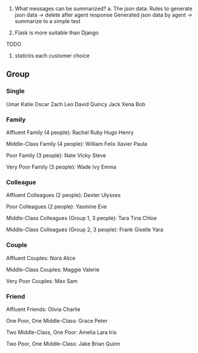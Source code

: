 1. What messages can be summarized?
    a. The json data: 
        Rules to generate json data -> delete after agent response
        Generated json data by agent -> summarize to a simple text 

2. Flask is more suitable than Django

TODO
1. statictis each customer choice


## Group

### Single
Umar
Katie
Oscar
Zach
Leo
David
Quincy
Jack
Xena
Bob

### Family
Affluent Family (4 people):
Rachel
Ruby
Hugo
Henry

Middle-Class Family (4 people):
William
Felix
Xavier
Paula

Poor Family (3 people):
Nate
Vicky
Steve

Very Poor Family (3 people):
Wade
Ivy
Emma

### Colleague

Affluent Colleagues (2 people):
Dexter
Ulysses

Poor Colleagues (2 people):
Yasmine
Eve

Middle-Class Colleagues (Group 1, 3 people):
Tara
Tina
Chloe

Middle-Class Colleagues (Group 2, 3 people):
Frank
Giselle
Yara

### Couple
Affluent Couples:
Nora
Alice

Middle-Class Couples:
Maggie
Valerie

Very Poor Couples:
Max
Sam

### Friend

Affluent Friends:
Olivia
Charlie

One Poor, One Middle-Class:
Grace
Peter

Two Middle-Class, One Poor:
Amelia
Lara
Iris

Two Poor, One Middle-Class:
Jake
Brian
Quinn